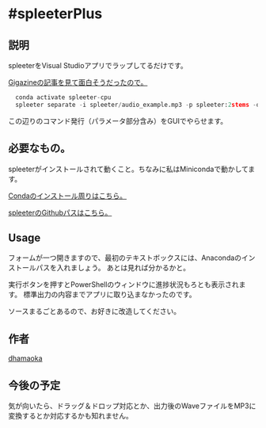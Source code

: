#spleeterPlus
====
## 説明
spleeterをVisual Studioアプリでラップしてるだけです。

[Gigazineの記事を見て面白そうだったので。](https://gigazine.net/news/20191107-spleeter/)

```python
  conda activate spleeter-cpu
  spleeter separate -i spleeter/audio_example.mp3 -p spleeter:2stems -o output
```
この辺りのコマンド発行（パラメータ部分含み）をGUIでやらせます。

## 必要なもの。
spleeterがインストールされて動くこと。ちなみに私はMinicondaで動かしてます。

[Condaのインストール周りはこちら。](https://docs.conda.io/en/latest/)

[spleeterのGithubパスはこちら。](https://github.com/deezer/spleeter)

## Usage
フォームが一つ開きますので、最初のテキストボックスには、Anacondaのインストールパスを入れましょう。
あとは見れば分かるかと。

実行ボタンを押すとPowerShellのウィンドウに進捗状況もろとも表示されます。
標準出力の内容までアプリに取り込まなかったのです。

ソースまるごとあるので、お好きに改造してください。

## 作者
[dhamaoka](https://github.com/dhamaoka)

## 今後の予定
気が向いたら、ドラッグ＆ドロップ対応とか、出力後のWaveファイルをMP3に変換するとか対応するかも知れません。
